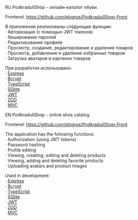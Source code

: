 RU
PodkraduliShop - онлайн-каталог обуви.

Frontend: https://github.com/elogrus/PodkraduliShop-Front

В приложении реализованы следующие функции:<br />
· Авторизация (с помощью JWT токенов)<br />
· Хеширование паролей<br />
· Редактирование профиля<br />
· Просмотр, создание, редактирование и удаление товаров<br />
· Просмотр, добавление и удаление избранных товаров<br />
· Загрузка аватаров и картинок товаров<br />

При разработке использовано: <br />
· [Express](https://www.npmjs.com/package/express) <br />
· [Bcrypt](https://www.npmjs.com/package/bcrypt) <br />
· [TypeScript](https://www.typescriptlang.org/) <br />
· [SQlite](https://www.sqlite.org/) <br />
· [JWT](https://jwt.io/) <br />
· [ZOD](https://zod.dev/) <br />
· [MVC](https://ru.wikipedia.org/wiki/Model-View-Controller) <br />


EN
PodkraduliShop - online shoe catalog.

Frontend: https://github.com/elogrus/PodkraduliShop-Front

The application has the following functions:<br />
· Authorization (using JWT tokens)<br />
· Password hashing<br />
· Profile editing<br />
· Viewing, creating, editing and deleting products<br />
· Viewing, adding and deleting favorite products<br />
· Uploading avatars and product images<br />

Used in development: <br />
· [Express](https://www.npmjs.com/package/express) <br />
· [Bcrypt](https://www.npmjs.com/package/bcrypt) <br />
· [TypeScript](https://www.typescriptlang.org/) <br />
· [SQlite](https://www.sqlite.org/) <br /> · [JWT](https://jwt.io/) <br /> · [ZOD](https://zod.dev/) <br /> · [MVC](https://ru.wikipedia.org/wiki/Model-View-Controller) <br />

